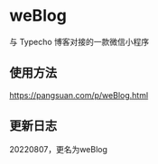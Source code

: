 # weBlog
与 Typecho 博客对接的一款微信小程序

## 使用方法  
https://pangsuan.com/p/weBlog.html  

## 更新日志  
20220807，更名为weBlog

